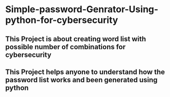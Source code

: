 # Simple-password-Genrator-Using-python-for-cybersecurity

## This Project is about creating word list with possible number of combinations for cybersecurity
## This Project helps anyone to understand how the password list works and been generated using python
